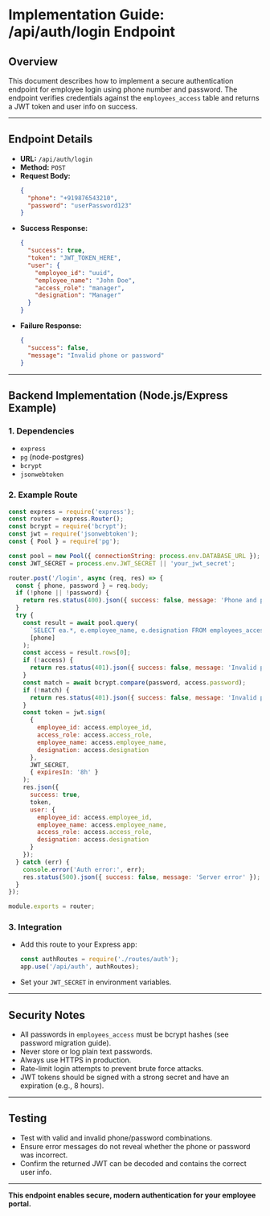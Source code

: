 # Implementation Guide: /api/auth/login Endpoint

## Overview
This document describes how to implement a secure authentication endpoint for employee login using phone number and password. The endpoint verifies credentials against the `employees_access` table and returns a JWT token and user info on success.

---

## Endpoint Details
- **URL:** `/api/auth/login`
- **Method:** `POST`
- **Request Body:**
  ```json
  {
    "phone": "+919876543210",
    "password": "userPassword123"
  }
  ```
- **Success Response:**
  ```json
  {
    "success": true,
    "token": "JWT_TOKEN_HERE",
    "user": {
      "employee_id": "uuid",
      "employee_name": "John Doe",
      "access_role": "manager",
      "designation": "Manager"
    }
  }
  ```
- **Failure Response:**
  ```json
  {
    "success": false,
    "message": "Invalid phone or password"
  }
  ```

---

## Backend Implementation (Node.js/Express Example)

### 1. Dependencies
- `express`
- `pg` (node-postgres)
- `bcrypt`
- `jsonwebtoken`

### 2. Example Route
```js
const express = require('express');
const router = express.Router();
const bcrypt = require('bcrypt');
const jwt = require('jsonwebtoken');
const { Pool } = require('pg');

const pool = new Pool({ connectionString: process.env.DATABASE_URL });
const JWT_SECRET = process.env.JWT_SECRET || 'your_jwt_secret';

router.post('/login', async (req, res) => {
  const { phone, password } = req.body;
  if (!phone || !password) {
    return res.status(400).json({ success: false, message: 'Phone and password required' });
  }
  try {
    const result = await pool.query(
      `SELECT ea.*, e.employee_name, e.designation FROM employees_access ea JOIN employees e ON ea.employee_id = e.employee_id WHERE ea.phone = $1`,
      [phone]
    );
    const access = result.rows[0];
    if (!access) {
      return res.status(401).json({ success: false, message: 'Invalid phone or password' });
    }
    const match = await bcrypt.compare(password, access.password);
    if (!match) {
      return res.status(401).json({ success: false, message: 'Invalid phone or password' });
    }
    const token = jwt.sign(
      {
        employee_id: access.employee_id,
        access_role: access.access_role,
        employee_name: access.employee_name,
        designation: access.designation
      },
      JWT_SECRET,
      { expiresIn: '8h' }
    );
    res.json({
      success: true,
      token,
      user: {
        employee_id: access.employee_id,
        employee_name: access.employee_name,
        access_role: access.access_role,
        designation: access.designation
      }
    });
  } catch (err) {
    console.error('Auth error:', err);
    res.status(500).json({ success: false, message: 'Server error' });
  }
});

module.exports = router;
```

### 3. Integration
- Add this route to your Express app:
  ```js
  const authRoutes = require('./routes/auth');
  app.use('/api/auth', authRoutes);
  ```
- Set your `JWT_SECRET` in environment variables.

---

## Security Notes
- All passwords in `employees_access` must be bcrypt hashes (see password migration guide).
- Never store or log plain text passwords.
- Always use HTTPS in production.
- Rate-limit login attempts to prevent brute force attacks.
- JWT tokens should be signed with a strong secret and have an expiration (e.g., 8 hours).

---

## Testing
- Test with valid and invalid phone/password combinations.
- Ensure error messages do not reveal whether the phone or password was incorrect.
- Confirm the returned JWT can be decoded and contains the correct user info.

---

**This endpoint enables secure, modern authentication for your employee portal.** 